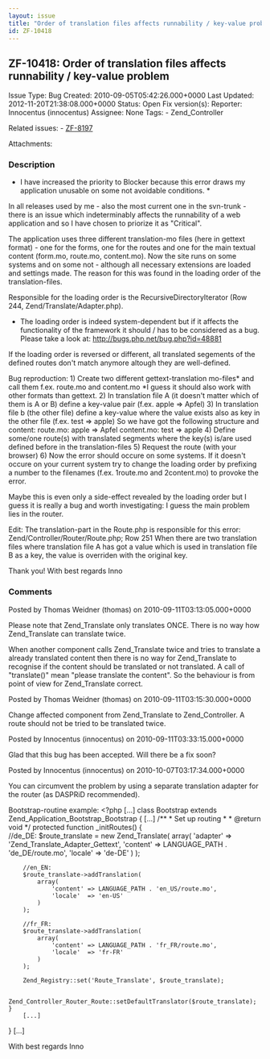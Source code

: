```yaml
---
layout: issue
title: "Order of translation files affects runnability / key-value problem"
id: ZF-10418
---
```


ZF-10418: Order of translation files affects runnability / key-value problem
----------------------------------------------------------------------------

 Issue Type: Bug Created: 2010-09-05T05:42:26.000+0000 Last Updated: 2012-11-20T21:38:08.000+0000 Status: Open Fix version(s): 
 Reporter:  Innocentus (innocentus)  Assignee:  None  Tags: - Zend\_Controller
 
 Related issues: - [ZF-8197](/issues/browse/ZF-8197)
 
 Attachments: 
### Description

- I have increased the priority to Blocker because this error draws my application unusable on some not avoidable conditions. \*

In all releases used by me - also the most current one in the svn-trunk - there is an issue which indeterminably affects the runnability of a web application and so I have chosen to priorize it as "Critical".

The application uses three different translation-mo files (here in gettext format) - one for the forms, one for the routes and one for the main textual content (form.mo, route.mo, content.mo). Now the site runs on some systems and on some not - although all necessary extensions are loaded and settings made. The reason for this was found in the loading order of the translation-files.

Responsible for the loading order is the RecursiveDirectoryIterator (Row 244, Zend/Translate/Adapter.php).

- The loading order is indeed system-dependent but if it affects the functionality of the framework it should / has to be considered as a bug. Please take a look at: <http://bugs.php.net/bug.php?id=48881>

If the loading order is reversed or different, all translated segements of the defined routes don't match anymore altough they are well-defined.

Bug reproduction: 1) Create two different gettext-translation mo-files\* and call them f.ex. route.mo and content.mo \*I guess it should also work with other formats than gettext. 2) In translation file A (it doesn't matter which of them is A or B) define a key-value pair (f.ex. apple => Apfel) 3) In translation file b (the other file) define a key-value where the value exists also as key in the other file (f.ex. test => apple) So we have got the following structure and content: route.mo: apple => Apfel content.mo: test => apple 4) Define some/one route(s) with translated segments where the key(s) is/are used defined before in the translation-files 5) Request the route (with your browser) 6) Now the error should occure on some systems. If it doesn't occure on your current system try to change the loading order by prefixing a number to the filenames (f.ex. 1route.mo and 2content.mo) to provoke the error.

Maybe this is even only a side-effect revealed by the loading order but I guess it is really a bug and worth investigating: I guess the main problem lies in the router.

Edit: The translation-part in the Route.php is responsible for this error: Zend/Controller/Router/Route.php; Row 251 When there are two translation files where translation file A has got a value which is used in translation file B as a key, the value is overriden with the original key.

Thank you! With best regards Inno

 

 

### Comments

Posted by Thomas Weidner (thomas) on 2010-09-11T03:13:05.000+0000

Please note that Zend\_Translate only translates ONCE. There is no way how Zend\_Translate can translate twice.

When another component calls Zend\_Translate twice and tries to translate a already translated content then there is no way for Zend\_Translate to recognise if the content should be translated or not translated. A call of "translate()" mean "please translate the content". So the behaviour is from point of view for Zend\_Translate correct.

 

 

Posted by Thomas Weidner (thomas) on 2010-09-11T03:15:30.000+0000

Change affected component from Zend\_Translate to Zend\_Controller. A route should not be tried to be translated twice.

 

 

Posted by Innocentus (innocentus) on 2010-09-11T03:33:15.000+0000

Glad that this bug has been accepted. Will there be a fix soon?

 

 

Posted by Innocentus (innocentus) on 2010-10-07T03:17:34.000+0000

You can circumvent the problem by using a separate translation adapter for the router (as DASPRiD recommended).

Bootstrap-routine example: <?php [...] class Bootstrap extends Zend\_Application\_Bootstrap\_Bootstrap { [...] /\*\* \* Set up routing \* \* @return void \*/ protected function \_initRoutes() {  
 //de\_DE: $route\_translate = new Zend\_Translate( array( 'adapter' => 'Zend\_Translate\_Adapter\_Gettext', 'content' => LANGUAGE\_PATH . 'de\_DE/route.mo', 'locale' => 'de-DE' ) );

 
        //en_EN:
        $route_translate->addTranslation(
            array(
                'content' => LANGUAGE_PATH . 'en_US/route.mo',
                'locale'  => 'en-US'
            )
        );
    
        //fr_FR:
        $route_translate->addTranslation(
            array(
                'content' => LANGUAGE_PATH . 'fr_FR/route.mo',
                'locale'  => 'fr-FR'
            )
        );
    
        Zend_Registry::set('Route_Translate', $route_translate);
    
        Zend_Controller_Router_Route::setDefaultTranslator($route_translate); 
    }
        [...]


} [...]

With best regards Inno

 

 